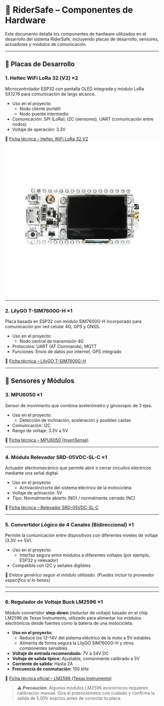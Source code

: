 # 🔩 RiderSafe – Componentes de Hardware

Este documento detalla los componentes de hardware utilizados en el desarrollo del sistema RiderSafe, incluyendo placas de desarrollo, sensores, actuadores y módulos de comunicación.

---

## 🧠 Placas de Desarrollo

### 1. Heltec WiFi LoRa 32 (V2) ×2

Microcontrolador ESP32 con pantalla OLED integrada y módulo LoRa SX1276 para comunicación de largo alcance.

- Uso en el proyecto:
  - Nodo cliente portátil
  - Nodo puente intermedio
- Comunicación: SPI (LoRa), I2C (sensores), UART (comunicación entre nodos)
- Voltaje de operación: 3.3V

🔗 [Ficha técnica – Heltec WiFi LoRa 32 V2](https://heltec.org/project/wifi-lora-32v2/)
![Logo de Heltec](Hardware/wifi-lora-32-v2-1.png)


---

### 2. LilyGO T-SIM7600G-H ×1

Placa basada en ESP32 con módulo SIM7600G-H incorporado para comunicación por red celular 4G, GPS y GNSS.

- Uso en el proyecto:
  - Nodo central de transmisión 4G
- Protocolos: UART (AT Commands), MQTT
- Funciones: Envío de datos por internet, GPS integrado

🔗 [Ficha técnica – LilyGO T-SIM7600G-H](https://lilygo.cc/products/t-sim7600)

---

## 🔧 Sensores y Módulos

### 3. MPU6050 ×1

Sensor de movimiento que combina acelerómetro y giroscopio de 3 ejes.

- Uso en el proyecto:
  - Detección de inclinación, aceleración y posibles caídas
- Comunicación: I2C
- Rango de voltaje: 3.3V a 5V

🔗 [Ficha técnica – MPU6050 (InvenSense)](https://invensense.tdk.com/wp-content/uploads/2015/02/MPU-6000-Datasheet1.pdf)

---

### 4. Módulo Relevador SRD-05VDC-SL-C ×1

Actuador electromecánico que permite abrir o cerrar circuitos eléctricos mediante una señal digital.

- Uso en el proyecto:
  - Activación/corte del sistema eléctrico de la motocicleta
- Voltaje de activación: 5V
- Tipo: Normalmente abierto (NO) / normalmente cerrado (NC)

🔗 [Ficha técnica – Relevador SRD-05VDC-SL-C](https://naylampmechatronics.com/img/cms/000263/SRD-05VDC-SL-C-Datasheet.pdf)

---

### 5. Convertidor Lógico de 4 Canales (Bidireccional) ×1

Permite la comunicación entre dispositivos con diferentes niveles de voltaje (3.3V ↔ 5V).

- Uso en el proyecto:
  - Interfaz segura entre módulos a diferentes voltajes (por ejemplo, ESP32 y relevador)
- Compatible con I2C y señales digitales

🔗 *Enlace genérico según el módulo utilizado. (Puedes incluir tu proveedor específico si lo tienes)*

---
---

### 6. Regulador de Voltaje Buck LM2596 ×1

Módulo convertidor **step-down** (reductor de voltaje) basado en el chip LM2596 de Texas Instruments, utilizado para alimentar los módulos electrónicos desde fuentes como la batería de una motocicleta.

- **Uso en el proyecto:**
  - Reduce los 12–14V del sistema eléctrico de la moto a 5V estables
  - Alimenta de forma segura la LilyGO SIM7600G-H y otros componentes sensibles
- **Voltaje de entrada recomendado:** 7V a 24V DC
- **Voltaje de salida típico:** Ajustable, comúnmente calibrado a 5V
- **Corriente de salida:** Hasta 2A
- **Frecuencia de conmutación:** 150 kHz

🔗 [Ficha técnica oficial – LM2596 (Texas Instruments)](https://www.ti.com/lit/ds/symlink/lm2596.pdf)

> ⚠️ **Precaución**: Algunos módulos LM2596 económicos requieren calibración manual. Gira el potenciómetro con cuidado y confirma la salida de 5.00V exactos antes de conectar tu placa.



